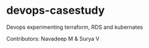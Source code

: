 # devops-casestudy
Devops
experimenting terraform, RDS and kubernates

Contributors:
Navadeep M &
Surya V
